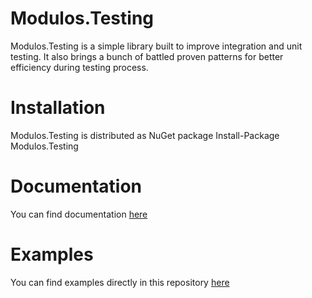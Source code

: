 # Modulos.Testing

Modulos.Testing is a simple library built to improve integration and unit testing. It also brings a bunch of battled
proven patterns for better efficiency during testing process.

# Installation

Modulos.Testing is distributed as NuGet package Install-Package Modulos.Testing

# Documentation

You can find documentation [here](https://modulos.readthedocs.io/en/latest/modulos.testing/)

# Examples

You can find examples directly in this
repository [here](https://github.com/adobrzyc/modulos.testing/tree/master/examples)